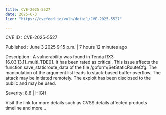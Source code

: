 ```yaml
---
title: CVE-2025-5527
date: 2025-6-3
lien: "https://cvefeed.io/vuln/detail/CVE-2025-5527"

---
```


CVE ID : CVE-2025-5527

Published :  June 3
2025
9:15 p.m. | 7 hours
12 minutes ago

Description : A vulnerability was found in Tenda RX3 16.03.13.11_multi_TDE01. It has been rated as critical. This issue affects the function save_staticroute_data of the file /goform/SetStaticRouteCfg. The manipulation of the argument list leads to stack-based buffer overflow. The attack may be initiated remotely. The exploit has been disclosed to the public and may be used.

Severity: 8.8 | HIGH

Visit the link for more details
such as CVSS details
affected products
timeline
and more...
